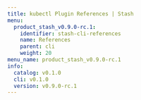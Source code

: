 ```yaml
---
title: kubectl Plugin References | Stash
menu:
  product_stash_v0.9.0-rc.1:
    identifier: stash-cli-references
    name: References
    parent: cli
    weight: 20
menu_name: product_stash_v0.9.0-rc.1
info:
  catalog: v0.1.0
  cli: v0.1.0
  version: v0.9.0-rc.1
---
```


